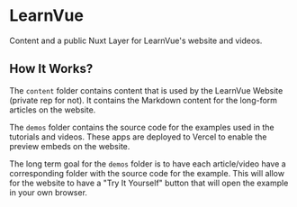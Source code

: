 # LearnVue

Content and a public Nuxt Layer for LearnVue's website and videos.

## How It Works?

The `content` folder contains content that is used by the LearnVue Website (private rep for not). It contains the Markdown content for the long-form articles on the website.

The `demos` folder contains the source code for the examples used in the tutorials and videos. These apps are deployed to Vercel to enable the preview embeds on the website.

The long term goal for the `demos` folder is to have each article/video have a corresponding folder with the source code for the example. This will allow for the website to have a "Try It Yourself" button that will open the example in your own browser.
